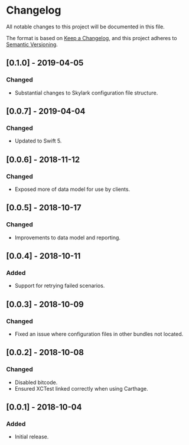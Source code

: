 # Changelog
All notable changes to this project will be documented in this file.

The format is based on [Keep a Changelog](https://keepachangelog.com/en/1.0.0/),
and this project adheres to [Semantic Versioning](https://semver.org/spec/v2.0.0.html).

## [0.1.0] - 2019-04-05
### Changed
- Substantial changes to Skylark configuration file structure.

## [0.0.7] - 2019-04-04
### Changed
- Updated to Swift 5.

## [0.0.6] - 2018-11-12
### Changed
- Exposed more of data model for use by clients.

## [0.0.5] - 2018-10-17
### Changed 
- Improvements to data model and reporting.

## [0.0.4] - 2018-10-11
### Added
- Support for retrying failed scenarios.

## [0.0.3] - 2018-10-09
### Changed
- Fixed an issue where configuration files in other bundles not located.

## [0.0.2] - 2018-10-08
### Changed
- Disabled bitcode.
- Ensured XCTest linked correctly when using Carthage.

## [0.0.1] - 2018-10-04
### Added
- Initial release.